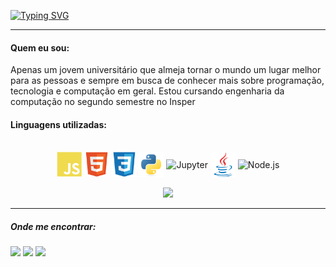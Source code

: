 <a href="https://git.io/typing-svg"><img src="https://readme-typing-svg.demolab.com?font=Fira+Code&size=50&duration=2000&pause=500&color=1C66F7&center=true&vCenter=true&random=false&width=1100&height=70&lines=Ol%C3%A1%2C+eu+sou+o+Braga%F0%9F%98%8A;Seja+bem+vindo+ao+meu+universo%F0%9F%91%BE%F0%9F%A4%96" alt="Typing SVG" /></a>

---
<h4>
  Quem eu sou: 
</h4>
Apenas um jovem universitário que almeja tornar o mundo um lugar melhor para as pessoas e sempre em busca de conhecer mais sobre programação, tecnologia e computação em geral. 
Estou cursando engenharia da computação no segundo semestre no Insper 


<h4> Linguagens utilizadas:</h4>
<div align="center" style="display: inline_block"><br>
  <img align="center" alt="Js" height="40" width="40" src="https://raw.githubusercontent.com/devicons/devicon/master/icons/javascript/javascript-plain.svg">
  <img align="center" alt="HTML" height="40" width="40" src="https://raw.githubusercontent.com/devicons/devicon/master/icons/html5/html5-original.svg">
  <img align="center" alt="CSS" height="40" width="40" src="https://raw.githubusercontent.com/devicons/devicon/master/icons/css3/css3-original.svg">
  <img align="center" alt="Python" height="40" width="40" src="https://raw.githubusercontent.com/devicons/devicon/master/icons/python/python-original.svg">
  <img align="center" alt="Jupyter" height="40" width="40" src="https://cdn.jsdelivr.net/gh/devicons/devicon/icons/jupyter/jupyter-original-wordmark.svg">
  <img align="center" alt="Jupyter" height="40" width="40" src="https://github.com/devicons/devicon/blob/master/icons/java/java-original.svg">
  <img align="center" alt="Node.js" height="40" width="40" src="https://cdn.jsdelivr.net/gh/devicons/devicon@latest/icons/nodejs/nodejs-original.svg" />
</div>
<br>
<div align="center">
  <img src="https://github-readme-stats.vercel.app/api/top-langs/?username=Joaovabbr&layout=donut-vertical&theme=midnight-purple&width=500&height=400">
</div>



  ---
<h5> 
Onde me encontrar:
</h5>
<a href= 'https://www.instagram.com/jvalmeidabraga/'><img src='https://img.shields.io/badge/Instagram-E4405F?style=for-the-badge&logo=instagram&logoColor=white'></a>
<a href= 'https://www.linkedin.com/in/joaovab/'><img src='https://img.shields.io/badge/LinkedIn-0077B5?style=for-the-badge&logo=linkedin&logoColor=white'></a>
<a href='https://outlook.office.com/mail/deeplink/compose?mailtouri=mailto%3Ajoaovab%40al.insper.edu.br'><img src='https://img.shields.io/badge/joaovab@al.insper.edu.br-0078D4?style=for-the-badge&logo=microsoft-outlook&logoColor=white'></a>
